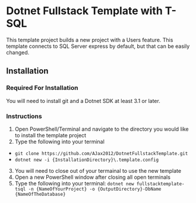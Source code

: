 # Dotnet Fullstack Template with T-SQL

This template project builds a new project with a Users feature. This template connects to SQL Server express by default, but that can be easily changed.

## Installation

### Required For Installation

You will need to install git and a Dotnet SDK at least 3.1 or later.

### Instructions

1. Open PowerShell/Terminal and navigate to the directory you would like to install the template project  
2. Type the following into your terminal
  - `git clone https://github.com/AJax2012/DotnetFullstackTemplate.git`
  - `dotnet new -i {InstallationDirectory}\.template.config`
3. You will need to close out of your termainal to use the new template
4. Open a new PowerShell window after closing all open terminals
5. Type the following into your terminal: `dotnet new fullstacktemplate-tsql -n {NameOfYourProject} -o {OutputDirectory}-DbName {NameOfTheDatabase}`

